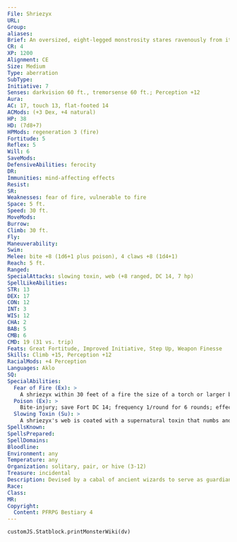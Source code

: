 ```yaml
---
File: Shriezyx
URL: 
Group: 
aliases: 
Brief: An oversized, eight-legged monstrosity stares ravenously from its three beady eyes, its gaping maw dripping with green venom.
CR: 4
XP: 1200
Alignment: CE
Size: Medium
Type: aberration
SubType: 
Initiative: 7
Senses: darkvision 60 ft., tremorsense 60 ft.; Perception +12
Aura: 
AC: 17, touch 13, flat-footed 14
ACMods: (+3 Dex, +4 natural)
HP: 38
HD: (7d8+7)
HPMods: regeneration 3 (fire)
Fortitude: 5
Reflex: 5
Will: 6
SaveMods: 
DefensiveAbilities: ferocity
DR: 
Immunities: mind-affecting effects
Resist: 
SR: 
Weaknesses: fear of fire, vulnerable to fire
Space: 5 ft.
Speed: 30 ft.
MoveMods: 
Burrow: 
Climb: 30 ft.
Fly: 
Maneuverability: 
Swim: 
Melee: bite +8 (1d6+1 plus poison), 4 claws +8 (1d4+1)
Reach: 5 ft.
Ranged: 
SpecialAttacks: slowing toxin, web (+8 ranged, DC 14, 7 hp)
SpellLikeAbilities: 
STR: 13
DEX: 17
CON: 12
INT: 3
WIS: 12
CHA: 2
BAB: 5
CMB: 6
CMD: 19 (31 vs. trip)
Feats: Great Fortitude, Improved Initiative, Step Up, Weapon Finesse
Skills: Climb +15, Perception +12
RacialMods: +4 Perception
Languages: Aklo
SQ: 
SpecialAbilities:
  Fear of Fire (Ex): >
    A shriezyx within 30 feet of a fire the size of a torch or larger becomes shaken as long as it remains within that range. If damaged by fire, a shriezyx must make a successful Will save (DC equals the amount of fire damage dealt) or become frightened for 1 round.
  Poison (Ex): >
    Bite-injury; save Fort DC 14; frequency 1/round for 6 rounds; effect 1d2 Str; cure 1 save.
  Slowing Toxin (Su): >
    A shriezyx's web is coated with a supernatural toxin that numbs and deadens the nerves on contact. Any creature struck by a shriezyx's web must succeed at a DC 14 Fortitude save or become slowed (as the slow spell) for 1 minute. Each round, a victim may attempt a new DC 14 Fortitude save to end the effect early. This toxin fades quickly from spun webs-it can only affect targets on the round the web is spun. Existing webs remain sticky and tangled, but do not have this slowing effect. The save DC is Constitution-based.
SpellsKnown: 
SpellsPrepared: 
SpellDomains: 
Bloodline: 
Environment: any
Temperature: any
Organization: solitary, pair, or hive (3-12)
Treasure: incidental
Description: Devised by a cabal of ancient wizards to serve as guardians for monuments and laboratories, shriezyx are horrific spiderlike aberrations created in arcane vats out of the flesh of many different creatures. Having outlived their creators, they continue to lurk in ruins, caves, and the deep places of the world, spreading far beyond the original city where they were created. Shriezyx have no natural place in the Ecology, but easily fill the niche of any predator of comparable strength. They can subsist on rats and other vermin for long periods of time, but relish the opportunity for a more substantial meal. Derros, drow, and other subterranean races sometimes use them as guards or mounts, or subject them to torturous experimentation. These races use bribes of food and the threat of fire to keep the creatures in line. Shriezyx can reproduce with their own kind or lay unfertilized eggs that hatch into identical copies of their parent. Eggs remain viable for years, hatching after exposure to water, fresh air, or consistent warmth. A typical shriezyx is 3 feet tall and weighs 300 pounds.
Race: 
Class: 
MR: 
Copyright:
  Content: PFRPG Bestiary 4
---
```

```dataviewjs
customJS.Statblock.printMonsterWiki(dv)
```
